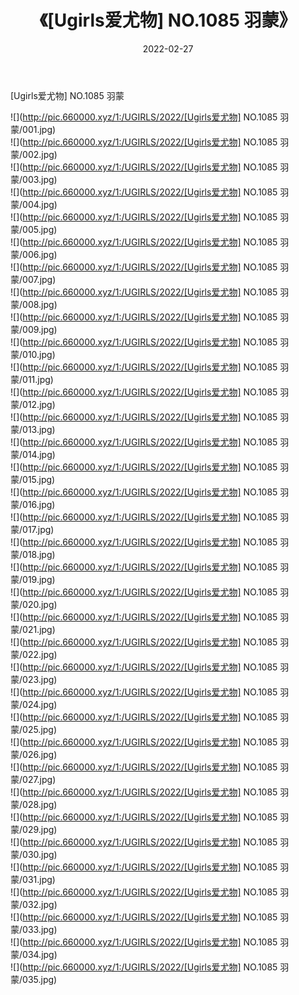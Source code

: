 ﻿---
layout: post
title:  《[Ugirls爱尤物] NO.1085 羽蒙》
date:   2022-02-27
img: http://pic.660000.xyz/1:/UGIRLS/2022/[Ugirls爱尤物] NO.1085 羽蒙/000.jpg
categories: [美女, 清纯, 唯美]
---

[Ugirls爱尤物] NO.1085 羽蒙

 ![](http://pic.660000.xyz/1:/UGIRLS/2022/[Ugirls爱尤物] NO.1085 羽蒙/001.jpg) <br>![](http://pic.660000.xyz/1:/UGIRLS/2022/[Ugirls爱尤物] NO.1085 羽蒙/002.jpg) <br>![](http://pic.660000.xyz/1:/UGIRLS/2022/[Ugirls爱尤物] NO.1085 羽蒙/003.jpg) <br>![](http://pic.660000.xyz/1:/UGIRLS/2022/[Ugirls爱尤物] NO.1085 羽蒙/004.jpg) <br>![](http://pic.660000.xyz/1:/UGIRLS/2022/[Ugirls爱尤物] NO.1085 羽蒙/005.jpg) <br>![](http://pic.660000.xyz/1:/UGIRLS/2022/[Ugirls爱尤物] NO.1085 羽蒙/006.jpg) <br>![](http://pic.660000.xyz/1:/UGIRLS/2022/[Ugirls爱尤物] NO.1085 羽蒙/007.jpg) <br>![](http://pic.660000.xyz/1:/UGIRLS/2022/[Ugirls爱尤物] NO.1085 羽蒙/008.jpg) <br>![](http://pic.660000.xyz/1:/UGIRLS/2022/[Ugirls爱尤物] NO.1085 羽蒙/009.jpg) <br>![](http://pic.660000.xyz/1:/UGIRLS/2022/[Ugirls爱尤物] NO.1085 羽蒙/010.jpg) <br>![](http://pic.660000.xyz/1:/UGIRLS/2022/[Ugirls爱尤物] NO.1085 羽蒙/011.jpg) <br>![](http://pic.660000.xyz/1:/UGIRLS/2022/[Ugirls爱尤物] NO.1085 羽蒙/012.jpg) <br>![](http://pic.660000.xyz/1:/UGIRLS/2022/[Ugirls爱尤物] NO.1085 羽蒙/013.jpg) <br>![](http://pic.660000.xyz/1:/UGIRLS/2022/[Ugirls爱尤物] NO.1085 羽蒙/014.jpg) <br>![](http://pic.660000.xyz/1:/UGIRLS/2022/[Ugirls爱尤物] NO.1085 羽蒙/015.jpg) <br>![](http://pic.660000.xyz/1:/UGIRLS/2022/[Ugirls爱尤物] NO.1085 羽蒙/016.jpg) <br>![](http://pic.660000.xyz/1:/UGIRLS/2022/[Ugirls爱尤物] NO.1085 羽蒙/017.jpg) <br>![](http://pic.660000.xyz/1:/UGIRLS/2022/[Ugirls爱尤物] NO.1085 羽蒙/018.jpg) <br>![](http://pic.660000.xyz/1:/UGIRLS/2022/[Ugirls爱尤物] NO.1085 羽蒙/019.jpg) <br>![](http://pic.660000.xyz/1:/UGIRLS/2022/[Ugirls爱尤物] NO.1085 羽蒙/020.jpg) <br>![](http://pic.660000.xyz/1:/UGIRLS/2022/[Ugirls爱尤物] NO.1085 羽蒙/021.jpg) <br>![](http://pic.660000.xyz/1:/UGIRLS/2022/[Ugirls爱尤物] NO.1085 羽蒙/022.jpg) <br>![](http://pic.660000.xyz/1:/UGIRLS/2022/[Ugirls爱尤物] NO.1085 羽蒙/023.jpg) <br>![](http://pic.660000.xyz/1:/UGIRLS/2022/[Ugirls爱尤物] NO.1085 羽蒙/024.jpg) <br>![](http://pic.660000.xyz/1:/UGIRLS/2022/[Ugirls爱尤物] NO.1085 羽蒙/025.jpg) <br>![](http://pic.660000.xyz/1:/UGIRLS/2022/[Ugirls爱尤物] NO.1085 羽蒙/026.jpg) <br>![](http://pic.660000.xyz/1:/UGIRLS/2022/[Ugirls爱尤物] NO.1085 羽蒙/027.jpg) <br>![](http://pic.660000.xyz/1:/UGIRLS/2022/[Ugirls爱尤物] NO.1085 羽蒙/028.jpg) <br>![](http://pic.660000.xyz/1:/UGIRLS/2022/[Ugirls爱尤物] NO.1085 羽蒙/029.jpg) <br>![](http://pic.660000.xyz/1:/UGIRLS/2022/[Ugirls爱尤物] NO.1085 羽蒙/030.jpg) <br>![](http://pic.660000.xyz/1:/UGIRLS/2022/[Ugirls爱尤物] NO.1085 羽蒙/031.jpg) <br>![](http://pic.660000.xyz/1:/UGIRLS/2022/[Ugirls爱尤物] NO.1085 羽蒙/032.jpg) <br>![](http://pic.660000.xyz/1:/UGIRLS/2022/[Ugirls爱尤物] NO.1085 羽蒙/033.jpg) <br>![](http://pic.660000.xyz/1:/UGIRLS/2022/[Ugirls爱尤物] NO.1085 羽蒙/034.jpg) <br>![](http://pic.660000.xyz/1:/UGIRLS/2022/[Ugirls爱尤物] NO.1085 羽蒙/035.jpg) <br>